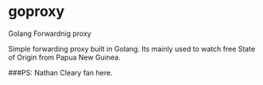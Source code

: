# goproxy
Golang Forwardnig proxy

Simple forwarding proxy built in Golang. 
Its mainly used to watch free State of Origin from Papua New Guinea.

###PS: Nathan Cleary fan here.
